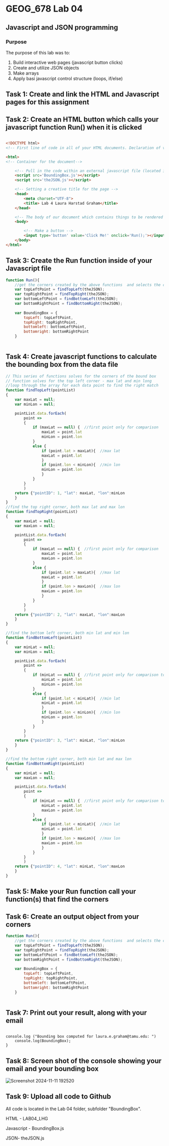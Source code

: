 # GEOG_678 Lab 04

## Javascript and JSON programming

### Purpose
The purpose of this lab was to:
1. Build interactive web pages (javascript button clicks)
2. Create and utilize JSON objects
3. Make arrays
4. Apply basi javascript control structure (loops, if/else)

## Task 1: Create and link the HTML and Javascript pages for this assignment
## Task 2: Create an HTML button which calls your javascript function Run() when it is clicked

```html

<!DOCTYPE html> 
<!-- First line of code in all of your HTML documents. Declaration of version of HTML -->

<html> 
<!-- Container for the document-->

    <!-- Pull in the code within an external javascript file (located in the same directory) -->
    <script src='BoundingBox.js'></script>
	<script src='theJSON.js'></script>

    <!-- Setting a creative title for the page -->
    <head>
		<meta charset="UTF-8">
		<title> Lab 4 Laura Harstad Graham</title>
    </head>

    <!-- The body of our document which contains things to be rendered by the browser-->
    <body> 

        <!-- Make a button -->
        <input type='button' value='Click Me!' onclick='Run();'></input>
    </body>
</html>

```
## Task 3: Create the Run function inside of your Javascript file

```javascript
function Run(){
	//get the corners created by the above functions  and selects the correct ones ffrom the data by their value
	var topLeftPoint = findTopLeft(theJSON);
	var topRightPoint = findTopRight(theJSON);
	var bottomLeftPoint = findBottomLeft(theJSON);
	var bottomRightPoint = findBottomRight(theJSON);
	
	var BoundingBox = {
		topLeft: topLeftPoint,
		topRight: topRightPoint,
		bottomleft: bottomLeftPoint,
		bottomright: bottomRightPoint
	}
	
```
	
## Task 4: Create javascript functions to calculate the bounding box from the data file

```javascript
// This series of functions solves for the corners of the bound box
// function solves for the top left corner - max lat and min long
//loop through the array for each data point to find the right match
function findTopLeft(pointList) 
{
	var maxLat = null;
	var minLon = null;

    pointList.data.forEach(
		point => 
		{
			if (maxLat == null) {  //first point only for comparison 
				maxLat = point.lat
				minLon = point.lon
			}
			else {
				if (point.lat > maxLat){  //max lat
				maxLat = point.lat
				}
				if (point.lon < minLon){  //min lon
				minLon = point.lon
				}
			}
		}
		)
	return {"pointID": 1, "lat": maxLat, "lon":minLon
	}
}
//find the top right corner, both max lat and max lon	
function findTopRight(pointList) 
{
	var maxLat = null;
	var maxLon = null;

    pointList.data.forEach(
		point => 
		{
			if (maxLat == null) {  //first point only for comparison 
				maxLat = point.lat
				maxLon = point.lon
			}
			else {
				if (point.lat > maxLat){  //max lat
				maxLat = point.lat
				}
				if (point.lon > maxLon){  //max lon
				maxLon = point.lon
				}
			}
		}
		)
	return {"pointID": 2, "lat": maxLat, "lon":maxLon
	}
}

//find the bottom left corner, both min lat and min lon	
function findBottomLeft(pointList) 
{
	var minLat = null;
	var minLon = null;

    pointList.data.forEach(
		point => 
		{
			if (minLat == null) {  //first point only for comparison to find min and min
				minLat = point.lat
				minLon = point.lon
			}
			else {
				if (point.lat < minLat){  //min lat
				minLat = point.lat
				}
				if (point.lon < minLon){  //min lon
				minLon = point.lon
				}
			}
		}
		)
	return {"pointID": 3, "lat": minLat, "lon":minLon
	}
}

//find the bottom right corner, both min lat and max lon	
function findBottomRight(pointList) 
{
	var minLat = null;
	var maxLon = null;

    pointList.data.forEach(
		point => 
		{
			if (minLat == null) {  //first point only for comparison to find min and min
				minLat = point.lat
				maxLon = point.lon
			}
			else {
				if (point.lat < minLat){  //min lat
				minLat = point.lat
				}
				if (point.lon > maxLon){  //max lon
				maxLon = point.lon
				}
			}
		}
		)
	return {"pointID": 4, "lat": minLat, "lon":maxLon
	}
}
```
## Task 5: Make your Run function call your function(s) that find the corners
## Task 6: Create an output object from your corners

```javascript
function Run(){
	//get the corners created by the above functions  and selects the correct ones ffrom the data by their value
	var topLeftPoint = findTopLeft(theJSON);
	var topRightPoint = findTopRight(theJSON);
	var bottomLeftPoint = findBottomLeft(theJSON);
	var bottomRightPoint = findBottomRight(theJSON);
	
	var BoundingBox = {
		topLeft: topLeftPoint,
		topRight: topRightPoint,
		bottomleft: bottomLeftPoint,
		bottomright: bottomRightPoint
	}
	
```

## Task 7: Print out your result, along with your email

```javscript

console.log ("Bounding box computed for laura.e.graham@tamu.edu: ")
	console.log(BoundingBox);
}
```
## Task 8: Screen shot of the console showing your email and your bounding box

![Screenshot 2024-11-11 192520](https://github.com/user-attachments/assets/7f94f75c-71b2-4381-b82e-f2d9dde120cf)


## Task 9: Upload all code to Github
 All code is located in the Lab 04 folder, subfolder "BoundingBox".
 
 HTML - LAB04_LHG
 
 Javascript - BoundingBox.js
 
 JSON- theJSON.js
